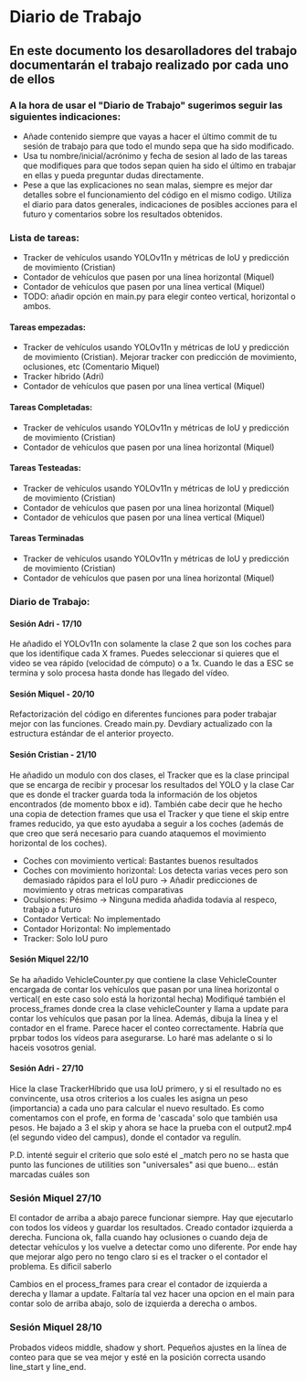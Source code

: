 # Diario de Trabajo
## En este documento los desarolladores del trabajo documentarán el trabajo realizado por cada uno de ellos
### A la hora de usar el "Diario de Trabajo" sugerimos seguir las siguientes indicaciones:
- Añade contenido siempre que vayas a hacer el último commit de tu sesión de trabajo para que todo el mundo sepa que ha sido modificado.
- Usa tu nombre/inicial/acrónimo y fecha de sesion al lado de las tareas que modifiques para que todos sepan quien ha sido el último en trabajar en ellas y pueda preguntar dudas directamente.
- Pese a que las explicaciones no sean malas, siempre es mejor dar detalles sobre el funcionamiento del código en el mismo codigo. Utiliza el diario para datos generales, indicaciones de posibles acciones para el futuro y comentarios sobre los resultados obtenidos.

### Lista de tareas:
- Tracker de vehículos usando YOLOv11n y métricas de IoU y predicción de movimiento (Cristian)
- Contador de vehículos que pasen por una línea horizontal (Miquel)
- Contador de vehículos que pasen por una línea vertical (Miquel)
- TODO: añadir opción en main.py para elegir conteo vertical, horizontal o ambos.
#### Tareas empezadas:
- Tracker de vehículos usando YOLOv11n y métricas de IoU y predicción de movimiento (Cristian). Mejorar tracker con predicción de movimiento, oclusiones, etc (Comentario Miquel)
- Tracker híbrido (Adri)
- Contador de vehículos que pasen por una línea vertical (Miquel)
#### Tareas Completadas:
- Tracker de vehículos usando YOLOv11n y métricas de IoU y predicción de movimiento (Cristian)
- Contador de vehículos que pasen por una línea horizontal (Miquel)
#### Tareas Testeadas:
- Tracker de vehículos usando YOLOv11n y métricas de IoU y predicción de movimiento (Cristian)
- Contador de vehículos que pasen por una línea horizontal (Miquel)
- Contador de vehículos que pasen por una línea vertical (Miquel)
#### Tareas Terminadas
- Tracker de vehículos usando YOLOv11n y métricas de IoU y predicción de movimiento (Cristian)
- Contador de vehículos que pasen por una línea horizontal (Miquel)
### Diario de Trabajo:

#### Sesión Adri - 17/10
He añadido el YOLOv11n con solamente la clase 2 que son los coches para que los identifique cada X frames. Puedes seleccionar si quieres que el video se vea rápido (velocidad de cómputo) o a 1x. Cuando le das a ESC se termina y solo procesa hasta donde has llegado del vídeo.

#### Sesión Miquel - 20/10
Refactorización del código en diferentes funciones para poder trabajar mejor con las funciones. Creado main.py.
Devdiary actualizado con la estructura estándar de el anterior proyecto.

#### Sesión Cristian - 21/10
He añadido un modulo con dos clases, el Tracker que es la clase principal que se encarga de recibir y procesar los resultados del YOLO y la clase Car que es donde el tracker guarda toda la información de los objetos encontrados (de momento bbox e id). 
También cabe decir que he hecho una copia de detection frames que usa el Tracker y que tiene el skip entre frames reducido, ya que esto ayudaba a seguir a los coches (además de que creo que será necesario para cuando ataquemos el movimiento horizontal de los coches).

- Coches con movimiento vertical: Bastantes buenos resultados
- Coches con movimiento horizontal: Los detecta varias veces pero son demasiado rápidos para el IoU puro → Añadir predicciones de movimiento y otras metricas comparativas
- Oculsiones: Pésimo → Ninguna medida añadida todavia al respeco, trabajo a futuro
- Contador Vertical: No implementado
- Contador Horizontal: No implementado
- Tracker: Solo IoU puro

#### Sesión Miquel 22/10
Se ha añadido VehicleCounter.py que contiene la clase VehicleCounter encargada de contar los vehículos que pasan por una línea horizontal o vertical( en este caso solo está la horizontal hecha)
Modifiqué también el process_frames donde crea la clase vehicleCounter y llama a update para contar los vehículos que pasan por la línea. 
Además, dibuja la línea y el contador en el frame. 
Parece hacer el conteo correctamente. Habría que prpbar todos los vídeos para asegurarse. Lo haré mas adelante o si lo haceis vosotros genial.

#### Sesión Adri - 27/10
Hice la clase TrackerHíbrido que usa IoU primero, y si el resultado no es convincente, usa otros criterios a los cuales les asigna un peso (importancia) a cada uno para calcular el nuevo resultado. Es como comentamos con el profe, en forma de 'cascada' solo que también usa pesos. He bajado a 3 el skip y ahora se hace la prueba con el output2.mp4 (el segundo video del campus), donde el contador va regulín. 

P.D. intenté seguir el criterio que solo esté el _match pero no se hasta que punto las funciones de utilities son "universales" asi que bueno... están marcadas cuáles son

### Sesión Miquel 27/10
El contador de arriba a abajo parece funcionar siempre. Hay que ejecutarlo con todos los vídeos y guardar los resultados.
Creado contador izquierda a derecha. Funciona ok, falla cuando hay oclusiones o cuando deja de detectar
vehículos y los vuelve a detectar como uno diferente. Por ende hay que mejorar algo pero no tengo claro
si es el tracker o el contador el problema. Es díficil saberlo

Cambios en el process_frames para crear el contador de izquierda a derecha y llamar a  update.
Faltaría tal vez hacer una opcion en el main para contar solo de arriba abajo, solo de izquierda a derecha o ambos.

### Sesión Miquel 28/10
Probados videos middle, shadow y short. Pequeños ajustes en la línea de conteo para que se vea mejor y esté en la posición correcta usando 
line_start y line_end.